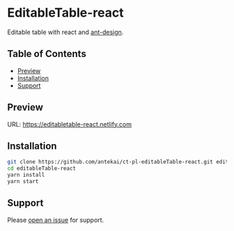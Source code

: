 # EditableTable-react

Editable table with react and [ant-design](https://ant.design/).

## Table of Contents

- [Preview](<(#preview)>)
- [Installation](#installation)
- [Support](#support)

## Preview

URL: https://editabletable-react.netlify.com

## Installation

```sh
git clone https://github.com/antekai/ct-pl-editableTable-react.git editableTable-react
cd editableTable-react
yarn install
yarn start
```

## Support

Please [open an issue](https://github.com/antekai/ct-pl-editableTable-react/issues/new) for support.
